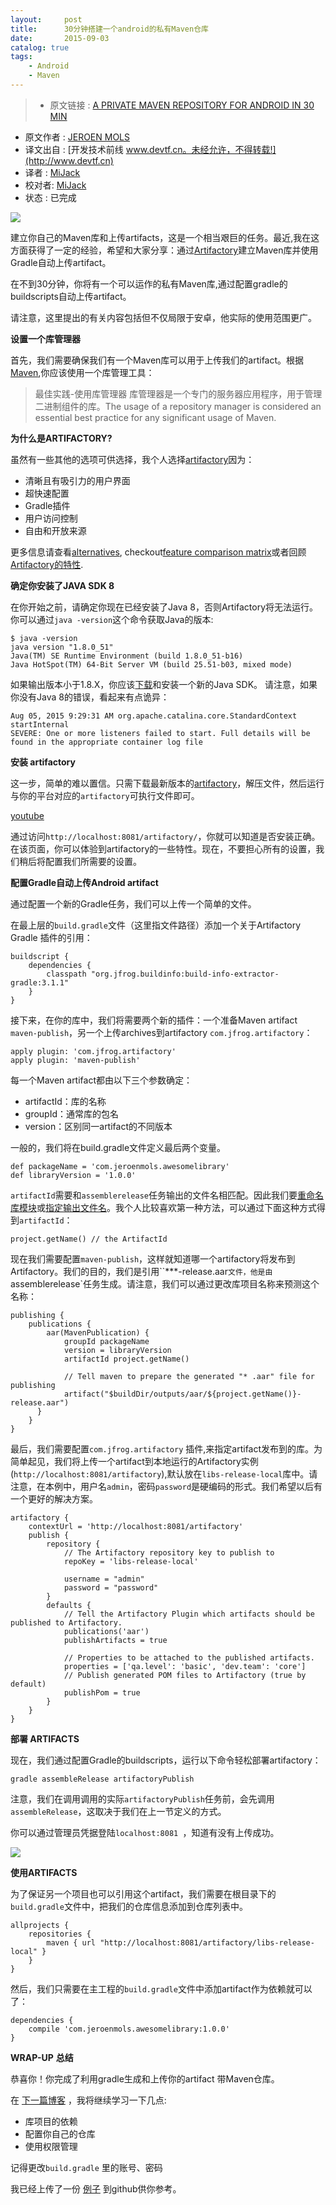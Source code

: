 ```yaml
---
layout:     post
title:      30分钟搭建一个android的私有Maven仓库
date:       2015-09-03
catalog: true
tags:
    - Android
    - Maven
---
```


> * 原文链接 : [A PRIVATE MAVEN REPOSITORY FOR ANDROID IN 30 MIN](原文url)
* 原文作者 : [JEROEN MOLS](http://jeroenmols.github.io/blog/)
* 译文出自 : [开发技术前线 www.devtf.cn。未经允许，不得转载!](http://www.devtf.cn)
* 译者 : [MiJack](https://github.com/mijack)
* 校对者: [MiJack](https://github.com/mijack)  
* 状态 :  已完成

![](http://jeroenmols.github.io/img/blog/artifactory.png)


建立你自己的Maven库和上传artifacts，这是一个相当艰巨的任务。最近,我在这方面获得了一定的经验，希望和大家分享：通过[Artifactory](http://www.jfrog.com/open-source/)建立Maven库并使用Gradle自动上传artifact。


在不到30分钟，你将有一个可以运作的私有Maven库,通过配置gradle的buildscripts自动上传artifact。

请注意，这里提出的有关内容包括但不仅局限于安卓，他实际的使用范围更广。

**设置一个库管理器**

首先，我们需要确保我们有一个Maven库可以用于上传我们的artifact。根据[Maven](https://maven.apache.org/repository-management.html),你应该使用一个库管理工具：


> 最佳实践-使用库管理器
> 库管理器是一个专门的服务器应用程序，用于管理二进制组件的库。The usage of a repository manager is considered an essential best practice for any significant usage of Maven.


**为什么是ARTIFACTORY?**

虽然有一些其他的选项可供选择，我个人选择[artifactory](http://www.jfrog.com/open-source/)因为：

* 清晰且有吸引力的用户界面
* 超快速配置
* Gradle插件
* 用户访问控制
* 自由和开放来源

更多信息请查看[alternatives](https://maven.apache.org/repository-management.html), checkout[feature comparison matrix](http://www.jfrog.com/blog/artifactory-vs-nexus-integration-matrix/)或者回顾 [Artifactory的特性](https://www.jfrog.com/confluence/display/RTF/Artifactory+Comparison+Matrix).

**确定你安装了JAVA SDK 8**


在你开始之前，请确定你现在已经安装了Java 8，否则Artifactory将无法运行。你可以通过`java -version`这个命令获取Java的版本:

```
$ java -version
java version "1.8.0_51"
Java(TM) SE Runtime Environment (build 1.8.0_51-b16)
Java HotSpot(TM) 64-Bit Server VM (build 25.51-b03, mixed mode)
```

如果输出版本小于1.8.X，你应该[下载](http://www.oracle.com/technetwork/java/javase/downloads/jdk8-downloads-2133151.html)和安装一个新的Java SDK。
请注意，如果你没有Java 8的错误，看起来有点诡异：

```
Aug 05, 2015 9:29:31 AM org.apache.catalina.core.StandardContext startInternal
SEVERE: One or more listeners failed to start. Full details will be found in the appropriate container log file
```

**安装 artifactory**


这一步，简单的难以置信。只需下载最新版本的[artifactory](http://www.jfrog.com/open-source/)，解压文件，然后运行与你的平台对应的`artifactory`可执行文件即可。

[youtube](http://img.youtube.com/vi/aa4YBDUDWy0/0.jpg)


通过访问`http://localhost:8081/artifactory/`，你就可以知道是否安装正确。在该页面，你可以体验到artifactory的一些特性。现在，不要担心所有的设置，我们稍后将配置我们所需要的设置。

**配置Gradle自动上传Android artifact**

通过配置一个新的Gradle任务，我们可以上传一个简单的文件。


在最上层的`build.gradle`文件（这里指文件路径）添加一个关于Artifactory Gradle 插件的引用：

```
buildscript {
    dependencies {
        classpath "org.jfrog.buildinfo:build-info-extractor-gradle:3.1.1"
    }
}
```

接下来，在你的库中，我们将需要两个新的插件：一个准备Maven artifact ` maven-publish`，另一个上传archives到artifactory `com.jfrog.artifactory`：

```
apply plugin: 'com.jfrog.artifactory'
apply plugin: 'maven-publish'
```

每一个Maven artifact都由以下三个参数确定：
* artifactId：库的名称
* groupId：通常库的包名
* version：区别同一artifact的不同版本

一般的，我们将在build.gradle文件定义最后两个变量。
```
def packageName = 'com.jeroenmols.awesomelibrary'
def libraryVersion = '1.0.0'
```

`artifactId`需要和` assemblerelease `任务输出的文件名相匹配。因此我们要[重命名库模块](https://stackoverflow.com/questions/26936812/renaming-modules-in-android-studio)或[指定输出文件名](https://stackoverflow.com/questions/24728591/how-to-set-name-of-aar-output-from-gradle)。我个人比较喜欢第一种方法，可以通过下面这种方式得到` artifactId `：

```
project.getName() // the ArtifactId
```

现在我们需要配置`maven-publish`，这样就知道哪一个artifactory将发布到Artifactory。我们的目的，我们是引用``***-release.aar`文件，他是由`assemblerelease`任务生成。请注意，我们可以通过更改库项目名称来预测这个名称：

```
publishing {
    publications {
        aar(MavenPublication) {
            groupId packageName
            version = libraryVersion
            artifactId project.getName()

            // Tell maven to prepare the generated "* .aar" file for publishing
            artifact("$buildDir/outputs/aar/${project.getName()}-release.aar")
      }
    }
}

```

最后，我们需要配置`com.jfrog.artifactory` 插件,来指定artifact发布到的库。为简单起见，我们将上传一个artifact到本地运行的Artifactory实例(`http://localhost:8081/artifactory`),默认放在`libs-release-local`库中。请注意，在本例中，用户名`admin`，密码`password`是硬编码的形式。我们希望以后有一个更好的解决方案。

```
artifactory {
    contextUrl = 'http://localhost:8081/artifactory'
    publish {
        repository {
            // The Artifactory repository key to publish to
            repoKey = 'libs-release-local'

            username = "admin"
            password = "password"
        }
        defaults {
            // Tell the Artifactory Plugin which artifacts should be published to Artifactory.
            publications('aar')
            publishArtifacts = true

            // Properties to be attached to the published artifacts.
            properties = ['qa.level': 'basic', 'dev.team': 'core']
            // Publish generated POM files to Artifactory (true by default)
            publishPom = true
        }
    }
}
```

**部署 ARTIFACTS**

现在，我们通过配置Gradle的buildscripts，运行以下命令轻松部署artifactory：
```
gradle assembleRelease artifactoryPublish
```

注意，我们在调用调用的实际` artifactoryPublish `任务前，会先调用` assembleRelease `，这取决于我们在上一节定义的方式。

你可以通过管理员凭据登陆`localhost:8081 `，知道有没有上传成功。

![](http://jeroenmols.github.io/img/blog/artifactory_screenshot.png)

**使用ARTIFACTS**


为了保证另一个项目也可以引用这个artifact，我们需要在根目录下的`build.gradle`文件中，把我们的仓库信息添加到仓库列表中。
```
allprojects {
    repositories {
        maven { url "http://localhost:8081/artifactory/libs-release-local" }
    }
}
```

然后，我们只需要在主工程的`build.gradle`文件中添加artifact作为依赖就可以了：

```
dependencies {
    compile 'com.jeroenmols.awesomelibrary:1.0.0'
}
```
**WRAP-UP**
**总结**


恭喜你！你完成了利用gradle生成和上传你的artifact 带Maven仓库。


在 [下一篇博客](http://jeroenmols.github.io/blog/2015/08/13/artifactory2/) ，我将继续学习一下几点:

* 库项目的依赖
* 配置你自己的仓库
* 使用权限管理


记得更改`build.gradle` 里的账号、密码


我已经上传了一份 [例子](https://github.com/JeroenMols/ArtifactoryExample) 到github供你参考。